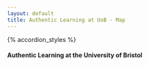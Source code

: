 ```yaml
---
layout: default
title: Authentic Learning at UoB - Map
---
```


{% accordion_styles %}

<div class="full-view">

#### Authentic Learning at the University of Bristol

<div id='map' style='width: 100%; height: 80vh;'></div>

</div>

<script src='https://api.mapbox.com/mapbox-gl-js/v1.7.0/mapbox-gl.js'></script>
<link href='https://api.mapbox.com/mapbox-gl-js/v1.7.0/mapbox-gl.css' rel='stylesheet' />

<script> const exports = {}; </script>
<script src='https://unpkg.com/nested-accordion@1.2.4/dist/generateHtml.js'></script>
<script src='/assets/authenticlearningmap.js'></script>

<style>
.mapboxgl-popup-close-button {
    height: 1rem;
    padding-right: 1rem;
}
.mapboxgl-popup-content{
    padding-bottom: 0;
}
.mapboxgl-popup-content h6 {
    text-align: center;
    margin-bottom: 0;
}
</style>

